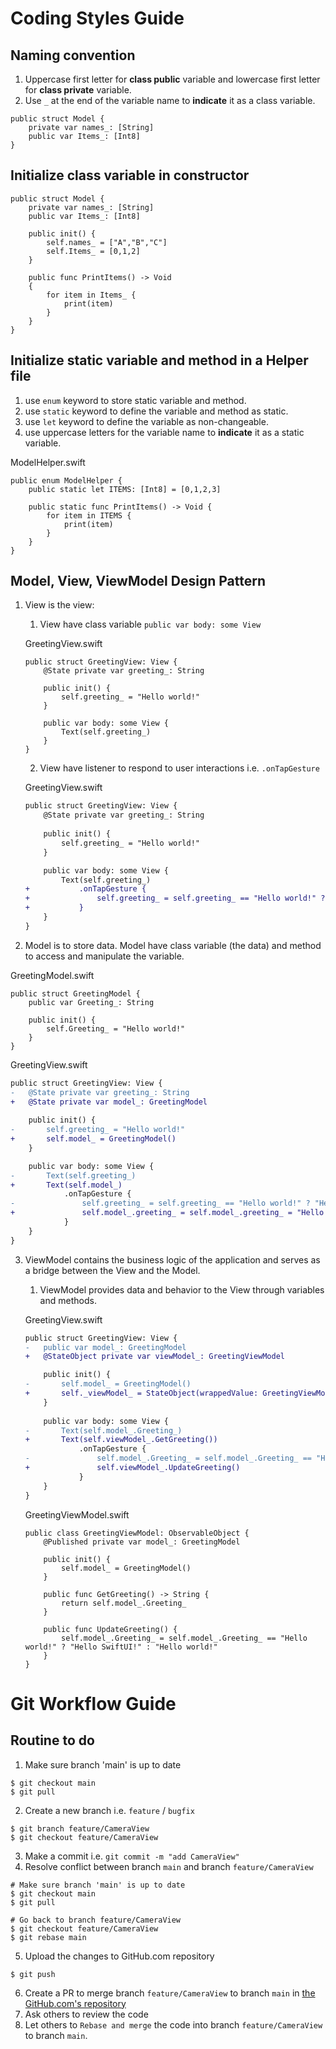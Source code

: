# Coding Styles Guide

## **Naming convention**
1. Uppercase first letter for **class public** variable and lowercase first letter for **class private** variable.
2. Use `_` at the end of the variable name to **indicate** it as a class variable.

```
public struct Model {
    private var names_: [String]
    public var Items_: [Int8]
}
```

## Initialize **class** variable in constructor

```
public struct Model {
    private var names_: [String]
    public var Items_: [Int8]
    
    public init() {
        self.names_ = ["A","B","C"]
        self.Items_ = [0,1,2]
    }
    
    public func PrintItems() -> Void
    {
        for item in Items_ {
            print(item)
        }
    }
}
```

## Initialize **static** variable and method in a **Helper file**
1. use `enum` keyword to store static variable and method.
2. use `static` keyword to define the variable and method as static.
3. use `let` keyword to define the variable as non-changeable.
4. use uppercase letters for the variable name to **indicate** it as a static variable.

ModelHelper.swift
```
public enum ModelHelper {
    public static let ITEMS: [Int8] = [0,1,2,3]
    
    public static func PrintItems() -> Void {
        for item in ITEMS {
            print(item)
        }
    }
}
```

## Model, View, ViewModel Design Pattern
1. View is the view:
    1. View have class variable `public var body: some View`
    
    GreetingView.swift
    ```
    public struct GreetingView: View {
        @State private var greeting_: String
        
        public init() {
            self.greeting_ = "Hello world!"
        }

        public var body: some View {
            Text(self.greeting_)
        }
    }
    ```
    2. View have listener to respond to user interactions i.e. `.onTapGesture`
    
    GreetingView.swift
    ```diff
    public struct GreetingView: View {
        @State private var greeting_: String
        
        public init() {
            self.greeting_ = "Hello world!"
        }

        public var body: some View {
            Text(self.greeting_)
    +           .onTapGesture {
    +               self.greeting_ = self.greeting_ == "Hello world!" ? "Hello SwiftUI!" : "Hello world!"
    +           }
        }
    }
    ```
2. Model is to store data. Model have class variable (the data) and method to access and manipulate the variable.

GreetingModel.swift
```
public struct GreetingModel {
    public var Greeting_: String
    
    public init() {
        self.Greeting_ = "Hello world!"
    }
}
```

GreetingView.swift
```diff
public struct GreetingView: View {
-   @State private var greeting_: String
+   @State private var model_: GreetingModel
    
    public init() {
-       self.greeting_ = "Hello world!"
+       self.model_ = GreetingModel()
    }

    public var body: some View {
-       Text(self.greeting_)
+       Text(self.model_)
            .onTapGesture {
-               self.greeting_ = self.greeting_ == "Hello world!" ? "Hello SwiftUI!" : "Hello world!"
+               self.model_.greeting_ = self.model_.greeting_ = "Hello world!" ? "Hello SwiftUI!" : "Hello world!"
            }
    }
}
```
3. ViewModel contains the business logic of the application and serves as a bridge between the View and the Model.
    1. ViewModel provides data and behavior to the View through variables and methods.
    
    GreetingView.swift
    ```diff
    public struct GreetingView: View {
    -   public var model_: GreetingModel
    +   @StateObject private var viewModel_: GreetingViewModel

        public init() {
    -       self.model_ = GreetingModel()
    +       self._viewModel_ = StateObject(wrappedValue: GreetingViewModel())
        }
        
        public var body: some View {
    -       Text(self.model_.Greeting_)
    +       Text(self.viewModel_.GetGreeting())
                .onTapGesture {
    -               self.model_.Greeting_ = self.model_.Greeting_ == "Hello world!" ? "Hello SwiftUI!" : "Hello world!"
    +               self.viewModel_.UpdateGreeting()
                }
        }
    }
    ```

    GreetingViewModel.swift
    ```
    public class GreetingViewModel: ObservableObject {
        @Published private var model_: GreetingModel
        
        public init() {
            self.model_ = GreetingModel()
        }
        
        public func GetGreeting() -> String {
            return self.model_.Greeting_
        }
        
        public func UpdateGreeting() {
            self.model_.Greeting_ = self.model_.Greeting_ == "Hello world!" ? "Hello SwiftUI!" : "Hello world!"
        }
    }
    ```

# Git Workflow Guide

## Routine to do

1. Make sure branch 'main' is up to date
```
$ git checkout main
$ git pull
```
2. Create a new branch i.e. `feature` / `bugfix`
```
$ git branch feature/CameraView
$ git checkout feature/CameraView
```
3. Make a commit i.e. `git commit -m "add CameraView"`
4. Resolve conflict between branch `main` and branch `feature/CameraView`
```
# Make sure branch 'main' is up to date
$ git checkout main
$ git pull

# Go back to branch feature/CameraView
$ git checkout feature/CameraView
$ git rebase main
```
5. Upload the changes to GitHub.com repository
```
$ git push
```
6. Create a PR to merge branch `feature/CameraView` to branch `main` in [the GitHub.com's repository](https://github.com/Step-Point/CoreDataExample)
7. Ask others to review the code
8. Let others to `Rebase and merge` the code into branch `feature/CameraView` to branch `main`.
